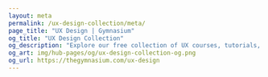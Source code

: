 ```yaml
---
layout: meta
permalink: /ux-design-collection/meta/
page_title: "UX Design | Gymnasium"
og_title: "UX Design Collection"
og_description: "Explore our free collection of UX courses, tutorials, webinars, articles, and jobs."
og_art: img/hub-pages/og/ux-design-collection-og.png
og_url: https://thegymnasium.com/ux-design
---
```

